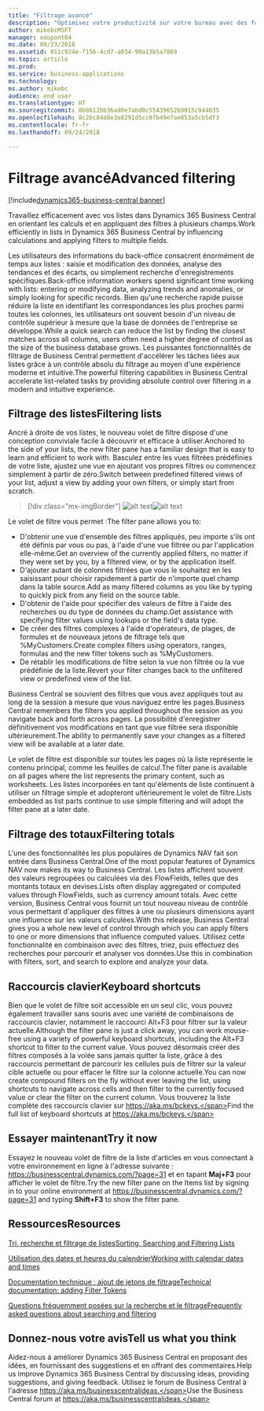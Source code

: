 ```yaml
---
title: "Filtrage avancé"
description: "Optimisez votre productivité sur votre bureau avec des fonctionnalités de filtrage puissantes."
author: mikebcMSFT
manager: edupont04
ms.date: 09/23/2018
ms.assetid: 011c924e-f156-4cd7-a034-99a13b5a7869
ms.topic: article
ms.prod: 
ms.service: business-applications
ms.technology: 
ms.author: mikebc
audience: end user
ms.translationtype: HT
ms.sourcegitcommit: 8b8612bb36ad0e7abd0c55439652b9015c944035
ms.openlocfilehash: 8c2bc84d8e3e8291d5cc07b49e7ae853a5cb5df3
ms.contentlocale: fr-fr
ms.lasthandoff: 09/24/2018

---
```

# <a name="advanced-filtering"></a><span data-ttu-id="9f2f1-103">Filtrage avancé</span><span class="sxs-lookup"><span data-stu-id="9f2f1-103">Advanced filtering</span></span>

[!include[dynamics365-business-central banner](../includes/dynamics365-business-central.md)]



<span data-ttu-id="9f2f1-104">Travaillez efficacement avec vos listes dans Dynamics 365 Business Central en orientant les calculs et en appliquant des filtres à plusieurs champs.</span><span class="sxs-lookup"><span data-stu-id="9f2f1-104">Work efficiently in lists in Dynamics 365 Business Central by influencing calculations and applying filters to multiple fields.</span></span>

<span data-ttu-id="9f2f1-105">Les utilisateurs des informations du back-office consacrent énormément de temps aux listes : saisie et modification des données, analyse des tendances et des écarts, ou simplement recherche d'enregistrements spécifiques.</span><span class="sxs-lookup"><span data-stu-id="9f2f1-105">Back-office information workers spend significant time working with lists: entering or modifying data, analyzing trends and anomalies, or simply looking for specific records.</span></span> <span data-ttu-id="9f2f1-106">Bien qu'une recherche rapide puisse réduire la liste en identifiant les correspondances les plus proches parmi toutes les colonnes, les utilisateurs ont souvent besoin d'un niveau de contrôle supérieur à mesure que la base de données de l'entreprise se développe.</span><span class="sxs-lookup"><span data-stu-id="9f2f1-106">While a quick search can reduce the list by finding the closest matches across all columns, users often need a higher degree of control as the size of the business database grows.</span></span> <span data-ttu-id="9f2f1-107">Les puissantes fonctionnalités de filtrage de Business Central permettent d'accélérer les tâches liées aux listes grâce à un contrôle absolu du filtrage au moyen d'une expérience moderne et intuitive.</span><span class="sxs-lookup"><span data-stu-id="9f2f1-107">The powerful filtering capabilities in Business Central accelerate list-related tasks by providing absolute control over filtering in a modern and intuitive experience.</span></span>

## <a name="filtering-lists"></a><span data-ttu-id="9f2f1-108">Filtrage des listes</span><span class="sxs-lookup"><span data-stu-id="9f2f1-108">Filtering lists</span></span>
<span data-ttu-id="9f2f1-109">Ancré à droite de vos listes, le nouveau volet de filtre dispose d'une conception conviviale facile à découvrir et efficace à utiliser.</span><span class="sxs-lookup"><span data-stu-id="9f2f1-109">Anchored to the side of your lists, the new filter pane has a familiar design that is easy to learn and efficient to work with.</span></span> <span data-ttu-id="9f2f1-110">Basculez entre les vues filtrées prédéfinies de votre liste, ajustez une vue en ajoutant vos propres filtres ou commencez simplement à partir de zéro.</span><span class="sxs-lookup"><span data-stu-id="9f2f1-110">Switch between predefined filtered views of your list, adjust a view by adding your own filters, or simply start from scratch.</span></span>

> [!div class="mx-imgBorder"]
> <span data-ttu-id="9f2f1-111">![alt text](media/list-page-with-advanced-filter.png "Volet de filtre, affiché en regard d'une liste.")</span><span class="sxs-lookup"><span data-stu-id="9f2f1-111">![alt text](media/list-page-with-advanced-filter.png "The filter pane, shown alongside a list.")</span></span>

<span data-ttu-id="9f2f1-112">Le volet de filtre vous permet :</span><span class="sxs-lookup"><span data-stu-id="9f2f1-112">The filter pane allows you to:</span></span>

-   <span data-ttu-id="9f2f1-113">D'obtenir une vue d'ensemble des filtres appliqués, peu importe s'ils ont été définis par vous ou pas, à l'aide d'une vue filtrée ou par l'application elle-même.</span><span class="sxs-lookup"><span data-stu-id="9f2f1-113">Get an overview of the currently applied filters, no matter if they were set by you, by a filtered view, or by the application itself.</span></span>
-   <span data-ttu-id="9f2f1-114">D'ajouter autant de colonnes filtrées que vous le souhaitez en les saisissant pour choisir rapidement à partir de n'importe quel champ dans la table source.</span><span class="sxs-lookup"><span data-stu-id="9f2f1-114">Add as many filtered columns as you like by typing to quickly pick from any field on the source table.</span></span>
-   <span data-ttu-id="9f2f1-115">D'obtenir de l'aide pour spécifier des valeurs de filtre à l'aide des recherches ou du type de données du champ.</span><span class="sxs-lookup"><span data-stu-id="9f2f1-115">Get assistance with specifying filter values using lookups or the field's data type.</span></span>
-   <span data-ttu-id="9f2f1-116">De créer des filtres complexes à l'aide d'opérateurs, de plages, de formules et de nouveaux jetons de filtrage tels que %MyCustomers.</span><span class="sxs-lookup"><span data-stu-id="9f2f1-116">Create complex filters using operators, ranges, formulas and the new filter tokens such as %MyCustomers.</span></span>
-   <span data-ttu-id="9f2f1-117">De rétablir les modifications de filtre selon la vue non filtrée ou la vue prédéfinie de la liste.</span><span class="sxs-lookup"><span data-stu-id="9f2f1-117">Revert your filter changes back to the unfiltered view or predefined view of the list.</span></span>

<span data-ttu-id="9f2f1-118">Business Central se souvient des filtres que vous avez appliqués tout au long de la session à mesure que vous naviguez entre les pages.</span><span class="sxs-lookup"><span data-stu-id="9f2f1-118">Business Central remembers the filters you applied throughout the session as you navigate back and forth across pages.</span></span> <span data-ttu-id="9f2f1-119">La possibilité d'enregistrer définitivement vos modifications en tant que vue filtrée sera disponible ultérieurement.</span><span class="sxs-lookup"><span data-stu-id="9f2f1-119">The ability to permanently save your changes as a filtered view will be available at a later date.</span></span>

<span data-ttu-id="9f2f1-120">Le volet de filtre est disponible sur toutes les pages où la liste représente le contenu principal, comme les feuilles de calcul.</span><span class="sxs-lookup"><span data-stu-id="9f2f1-120">The filter pane is available on all pages where the list represents the primary content, such as worksheets.</span></span> <span data-ttu-id="9f2f1-121">Les listes incorporées en tant qu'éléments de liste continuent à utiliser un filtrage simple et adopteront ultérieurement le volet de filtre.</span><span class="sxs-lookup"><span data-stu-id="9f2f1-121">Lists embedded as list parts continue to use simple filtering and will adopt the filter pane at a later date.</span></span>

## <a name="filtering-totals"></a><span data-ttu-id="9f2f1-122">Filtrage des totaux</span><span class="sxs-lookup"><span data-stu-id="9f2f1-122">Filtering totals</span></span>
<span data-ttu-id="9f2f1-123">L'une des fonctionnalités les plus populaires de Dynamics NAV fait son entrée dans Business Central.</span><span class="sxs-lookup"><span data-stu-id="9f2f1-123">One of the most popular features of Dynamics NAV now makes its way to Business Central.</span></span> <span data-ttu-id="9f2f1-124">Les listes affichent souvent des valeurs regroupées ou calculées via des FlowFields, telles que des montants totaux en devises.</span><span class="sxs-lookup"><span data-stu-id="9f2f1-124">Lists often display aggregated or computed values through FlowFields, such as currency amount totals.</span></span> <span data-ttu-id="9f2f1-125">Avec cette version, Business Central vous fournit un tout nouveau niveau de contrôle vous permettant d'appliquer des filtres à une ou plusieurs dimensions ayant une influence sur les valeurs calculées.</span><span class="sxs-lookup"><span data-stu-id="9f2f1-125">With this release, Business Central gives you a whole new level of control through which you can apply filters to one or more dimensions that influence computed values.</span></span> <span data-ttu-id="9f2f1-126">Utilisez cette fonctionnalité en combinaison avec des filtres, triez, puis effectuez des recherches pour parcourir et analyser vos données.</span><span class="sxs-lookup"><span data-stu-id="9f2f1-126">Use this in combination with filters, sort, and search to explore and analyze your data.</span></span>

## <a name="keyboard-shortcuts"></a><span data-ttu-id="9f2f1-127">Raccourcis clavier</span><span class="sxs-lookup"><span data-stu-id="9f2f1-127">Keyboard shortcuts</span></span>
<span data-ttu-id="9f2f1-128">Bien que le volet de filtre soit accessible en un seul clic, vous pouvez également travailler sans souris avec une variété de combinaisons de raccourcis clavier, notamment le raccourci Alt+F3 pour filtrer sur la valeur actuelle.</span><span class="sxs-lookup"><span data-stu-id="9f2f1-128">Although the filter pane is just a click away, you can work mouse-free using a variety of powerful keyboard shortcuts, including the Alt+F3 shortcut to filter to the current value.</span></span> <span data-ttu-id="9f2f1-129">Vous pouvez désormais créer des filtres composés à la volée sans jamais quitter la liste, grâce à des raccourcis permettant de parcourir les cellules puis de filtrer sur la valeur cible actuelle ou pour effacer le filtre sur la colonne actuelle.</span><span class="sxs-lookup"><span data-stu-id="9f2f1-129">You can now create compound filters on the fly without ever leaving the list, using shortcuts to navigate across cells and then filter to the currently focused value or clear the filter on the current column.</span></span> <span data-ttu-id="9f2f1-130">Vous trouverez la liste complète des raccourcis clavier sur https://aka.ms/bckeys.</span><span class="sxs-lookup"><span data-stu-id="9f2f1-130">Find the full list of keyboard shortcuts at https://aka.ms/bckeys.</span></span>

<!--
### Who uses these features
These features are available to all desktop users without additional setup, in the browser or Windows 10 companion app.
## Status
### Availability
Cloud, on-premises, hybrid
### Regional availability
No regional restrictions. Available in all Dynamics 365 Business Central supported markets.
-->

## <a name="try-it-now"></a><span data-ttu-id="9f2f1-131">Essayer maintenant</span><span class="sxs-lookup"><span data-stu-id="9f2f1-131">Try it now</span></span>
<span data-ttu-id="9f2f1-132">Essayez le nouveau volet de filtre de la liste d'articles en vous connectant à votre environnement en ligne à l'adresse suivante : https://businesscentral.dynamics.com/?page=31 et en tapant **Maj+F3** pour afficher le volet de filtre.</span><span class="sxs-lookup"><span data-stu-id="9f2f1-132">Try the new filter pane on the Items list by signing in to your online environment at https://businesscentral.dynamics.com/?page=31 and typing **Shift+F3** to show the filter pane.</span></span>

## <a name="resources"></a><span data-ttu-id="9f2f1-133">Ressources</span><span class="sxs-lookup"><span data-stu-id="9f2f1-133">Resources</span></span>
[<span data-ttu-id="9f2f1-134">Tri, recherche et filtrage de listes</span><span class="sxs-lookup"><span data-stu-id="9f2f1-134">Sorting, Searching and Filtering Lists</span></span>](https://docs.microsoft.com/en-us/dynamics365/business-central/ui-enter-criteria-filters)

[<span data-ttu-id="9f2f1-135">Utilisation des dates et heures du calendrier</span><span class="sxs-lookup"><span data-stu-id="9f2f1-135">Working with calendar dates and times</span></span>](https://docs.microsoft.com/en-US/dynamics365/business-central/ui-enter-date-ranges)

[<span data-ttu-id="9f2f1-136">Documentation technique : ajout de jetons de filtrage</span><span class="sxs-lookup"><span data-stu-id="9f2f1-136">Technical documentation: adding Filter Tokens</span></span>](https://docs.microsoft.com/en-us/dynamics365/business-central/dev-itpro/developer/devenv-adding-filter-tokens)

[<span data-ttu-id="9f2f1-137">Questions fréquemment posées sur la recherche et le filtrage</span><span class="sxs-lookup"><span data-stu-id="9f2f1-137">Frequently asked questions about searching and filtering</span></span>](https://docs.microsoft.com/en-us/dynamics365/business-central/ui-search-filter-faq)

## <a name="tell-us-what-you-think"></a><span data-ttu-id="9f2f1-138">Donnez-nous votre avis</span><span class="sxs-lookup"><span data-stu-id="9f2f1-138">Tell us what you think</span></span>
<span data-ttu-id="9f2f1-139">Aidez-nous à améliorer Dynamics 365 Business Central en proposant des idées, en fournissant des suggestions et en offrant des commentaires.</span><span class="sxs-lookup"><span data-stu-id="9f2f1-139">Help us improve Dynamics 365 Business Central by discussing ideas, providing suggestions, and giving feedback.</span></span> <span data-ttu-id="9f2f1-140">Utilisez le forum de Business Central à l'adresse https://aka.ms/businesscentralideas.</span><span class="sxs-lookup"><span data-stu-id="9f2f1-140">Use the Business Central forum at https://aka.ms/businesscentralideas.</span></span>

